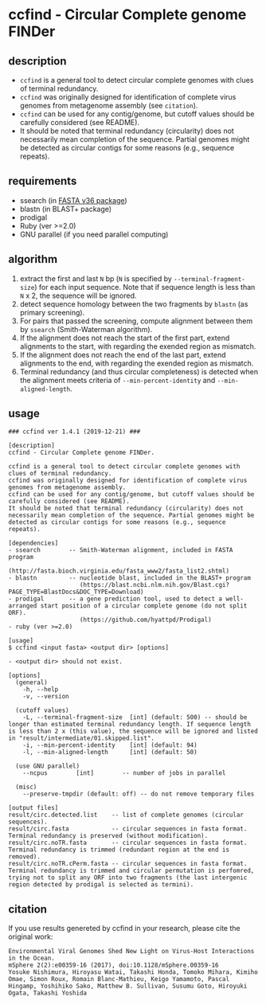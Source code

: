 
# ccfind - Circular Complete genome FINDer

## description
* `ccfind` is a general tool to detect circular complete genomes with clues of terminal redundancy.
* `ccfind` was originally designed for identification of complete virus genomes from metagenome assembly (see `citation`).
* `ccfind` can be used for any contig/genome, but cutoff values should be carefully considered (see README).
* It should be noted that terminal redundancy (circularity) does not necessarily mean completion of the sequence. Partial genomes might be detected as circular contigs for some reasons (e.g., sequence repeats).

## requirements
* ssearch (in [FASTA v36 package](http://fasta.bioch.virginia.edu/fasta_www2/fasta_list2.shtml))
* blastn (in BLAST+ package)
* prodigal
* Ruby (ver >=2.0)
* GNU parallel (if you need parallel computing)

## algorithm
1. extract the first and last `N` bp (`N` is specified by `--terminal-fragment-size`) for each input sequence. Note that if sequence length is less than `N` x 2, the sequence will be ignored.
2. detect sequence homology between the two fragments by `blastn` (as primary screening).
3. For pairs that passed the screening, compute alignment between them by `ssearch` (Smith-Waterman algorithm).
4. If the alignment does not reach the start of the first part, extend alignments to the start, with regarding the exended region as mismatch.
5. If the alignment does not reach the end of the last part, extend alignments to the end, with regarding the exended region as mismatch.
6. Terminal redundancy (and thus circular completeness) is detected when the alignment meets criteria of `--min-percent-identity` and `--min-aligned-length`.

## usage 
```
### ccfind ver 1.4.1 (2019-12-21) ###

[description]
ccfind - Circular Complete genome FINDer.

ccfind is a general tool to detect circular complete genomes with clues of terminal redundancy.
ccfind was originally designed for identification of complete virus genomes from metagenome assembly.
ccfind can be used for any contig/genome, but cutoff values should be carefully considered (see README).
It should be noted that terminal redundancy (circularity) does not necessarily mean completion of the sequence. Partial genomes might be detected as circular contigs for some reasons (e.g., sequence repeats).

[dependencies]
- ssearch        -- Smith-Waterman alignment, included in FASTA program
                    (http://fasta.bioch.virginia.edu/fasta_www2/fasta_list2.shtml)
- blastn         -- nucleotide blast, included in the BLAST+ program
                    (https://blast.ncbi.nlm.nih.gov/Blast.cgi?PAGE_TYPE=BlastDocs&DOC_TYPE=Download)
- prodigal       -- a gene prediction tool, used to detect a well-arranged start position of a circular complete genome (do not split ORF).
                    (https://github.com/hyattpd/Prodigal)
- ruby (ver >=2.0)

[usage]
$ ccfind <input fasta> <output dir> [options]

- <output dir> should not exist.

[options]
  (general)
    -h, --help
    -v, --version

  (cutoff values)
    -L, --terminal-fragment-size  [int] (default: 500) -- should be longer than estimated terminal redundancy length. If sequence length is less than 2 x (this value), the sequence will be ignored and listed in "result/intermediate/01.skipped.list".
    -i, --min-percent-identity    [int] (default: 94)
    -l, --min-aligned-length      [int] (default: 50)

  (use GNU parallel)
    --ncpus        [int]        -- number of jobs in parallel

  (misc)
    --preserve-tmpdir (default: off) -- do not remove temporary files

[output files]
result/circ.detected.list    -- list of complete genomes (circular sequences).
result/circ.fasta            -- circular sequences in fasta format. Terminal redundancy is preserved (without modification).
result/circ.noTR.fasta       -- circular sequences in fasta format. Terminal redundancy is trimmed (redundant region at the end is removed).
result/circ.noTR.cPerm.fasta -- circular sequences in fasta format. Terminal redundancy is trimmed and circular permutation is perfomred, trying not to split any ORF into two fragments (the last intergenic region detected by prodigal is selected as termini).
```

## citation
If you use results genereted by ccfind in your research, please cite the original work:
```
Environmental Viral Genomes Shed New Light on Virus-Host Interactions in the Ocean.
mSphere 2(2):e00359-16 (2017), doi:10.1128/mSphere.00359-16
Yosuke Nishimura, Hiroyasu Watai, Takashi Honda, Tomoko Mihara, Kimiho Omae, Simon Roux, Romain Blanc-Mathieu, Keigo Yamamoto, Pascal Hingamp, Yoshihiko Sako, Matthew B. Sullivan, Susumu Goto, Hiroyuki Ogata, Takashi Yoshida
```
